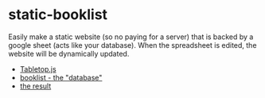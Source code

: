 # static-booklist

Easily make a static website (so no paying for a server) that is backed by a google sheet (acts like your database). When the spreadsheet is edited, the website will be dynamically updated.

- [Tabletop.js](https://github.com/jsoma/tabletop)
- [booklist - the "database"](https://docs.google.com/spreadsheets/d/1cAF2l6r86MirdpQOeRZboLT-Sl8JRNbTk-j8UgYXAtY/edit#gid=0)
- [the result](http://brianschiller.com/static-booklist)
